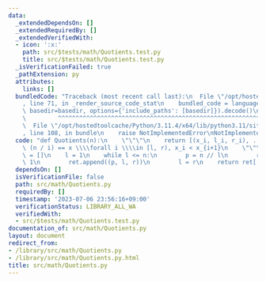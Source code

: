 ```yaml
---
data:
  _extendedDependsOn: []
  _extendedRequiredBy: []
  _extendedVerifiedWith:
  - icon: ':x:'
    path: src/$tests/math/Quotients.test.py
    title: src/$tests/math/Quotients.test.py
  _isVerificationFailed: true
  _pathExtension: py
  attributes:
    links: []
  bundledCode: "Traceback (most recent call last):\n  File \"/opt/hostedtoolcache/Python/3.11.4/x64/lib/python3.11/site-packages/onlinejudge_verify/documentation/build.py\"\
    , line 71, in _render_source_code_stat\n    bundled_code = language.bundle(stat.path,\
    \ basedir=basedir, options={'include_paths': [basedir]}).decode()\n          \
    \         ^^^^^^^^^^^^^^^^^^^^^^^^^^^^^^^^^^^^^^^^^^^^^^^^^^^^^^^^^^^^^^^^^^^^^^^^^^^^^^^^^\n\
    \  File \"/opt/hostedtoolcache/Python/3.11.4/x64/lib/python3.11/site-packages/onlinejudge_verify/languages/python.py\"\
    , line 108, in bundle\n    raise NotImplementedError\nNotImplementedError\n"
  code: "def Quotients(n):\n    \"\"\"\n    return [(x_i, l_i, r_i), ...]\n    s.t.\
    \ (n / i) == x \\\\forall i \\\\in [l, r), x_i < x_{i+1}\n    \"\"\"\n\n    ret\
    \ = []\n    l = 1\n    while l <= n:\n        p = n // l\n        r = n // p +\
    \ 1\n        ret.append((p, l, r))\n        l = r\n    return ret[::-1]\n"
  dependsOn: []
  isVerificationFile: false
  path: src/math/Quotients.py
  requiredBy: []
  timestamp: '2023-07-06 23:56:16+09:00'
  verificationStatus: LIBRARY_ALL_WA
  verifiedWith:
  - src/$tests/math/Quotients.test.py
documentation_of: src/math/Quotients.py
layout: document
redirect_from:
- /library/src/math/Quotients.py
- /library/src/math/Quotients.py.html
title: src/math/Quotients.py
---
```


